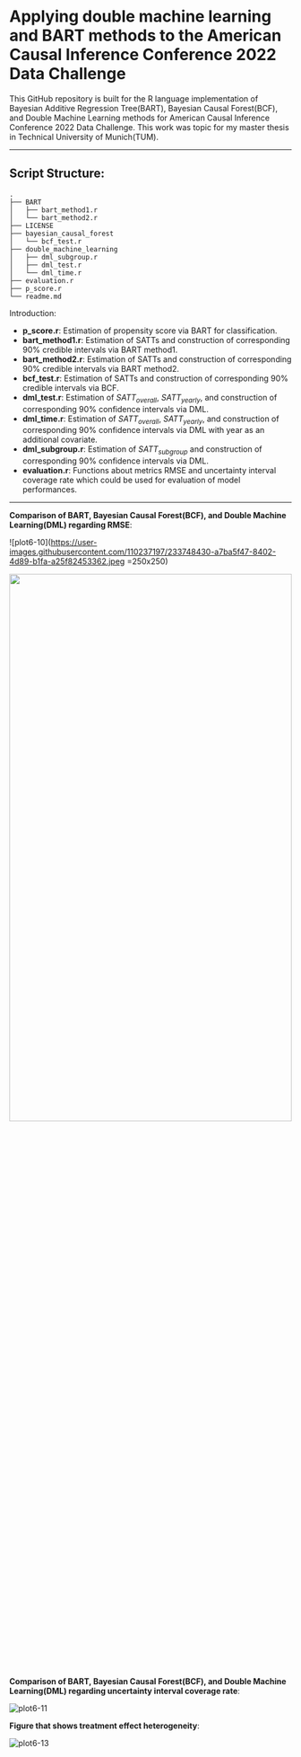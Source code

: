# Applying double machine learning and BART methods to the American Causal Inference Conference 2022 Data Challenge

 This GitHub repository is built for the R language implementation of Bayesian Additive Regression Tree(BART), Bayesian Causal Forest(BCF), and Double Machine Learning methods for American Causal Inference Conference 2022 Data Challenge. This work was topic for my master thesis in Technical University of Munich(TUM). 
- - -
## Script Structure:

```
.
├── BART
│   ├── bart_method1.r
│   └── bart_method2.r
├── LICENSE
├── bayesian_causal_forest
│   └── bcf_test.r
├── double_machine_learning
│   ├── dml_subgroup.r
│   ├── dml_test.r
│   └── dml_time.r
├── evaluation.r
├── p_score.r
└── readme.md
```
Introduction:
- **p_score.r**:   Estimation of propensity score via BART for classification.
- **bart_method1.r**: Estimation of SATTs and construction of corresponding 90% credible intervals via BART method1.
- **bart_method2.r**: Estimation of SATTs and construction of corresponding 90% credible intervals via BART method2.
- **bcf_test.r**: Estimation of SATTs and construction of corresponding 90% credible intervals via BCF.
- **dml_test.r**: Estimation of $SATT_{overall}$, $SATT_{yearly}$,  and construction of corresponding 90% confidence intervals via DML.
- **dml_time.r**: Estimation of $SATT_{overall}$, $SATT_{yearly}$,  and construction of corresponding 90% confidence intervals via DML with year as an additional covariate.
- **dml_subgroup.r**: Estimation of $SATT_{subgroup}$ and construction of corresponding 90% confidence intervals via DML.
- **evaluation.r**: Functions about metrics RMSE and uncertainty interval coverage rate which could be used for evaluation of model performances.
---
**Comparison of BART, Bayesian Causal Forest(BCF), and Double Machine Learning(DML) regarding RMSE**:

![plot6-10](https://user-images.githubusercontent.com/110237197/233748430-a7ba5f47-8402-4d89-b1fa-a25f82453362.jpeg =250x250)

<img src="https://user-images.githubusercontent.com/110237197/233748430-a7ba5f47-8402-4d89-b1fa-a25f82453362.jpeg" width=100% height=50%>

**Comparison of BART, Bayesian Causal Forest(BCF), and Double Machine Learning(DML) regarding uncertainty interval coverage rate**:


![plot6-11](https://user-images.githubusercontent.com/110237197/233748253-aad76bfd-16e7-4dca-8e91-9fada30aa084.jpeg)

**Figure that shows treatment effect heterogeneity**:

![plot6-13](https://user-images.githubusercontent.com/110237197/233748358-f7ab8f16-fb21-4ff0-a820-b6c3fbf21b8c.jpeg)

